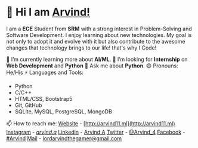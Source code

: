 # 👋 Hi I am [Arvind!](http://arvind11.ml)

I am a **ECE** Student from **SRM** with a strong interest in Problem-Solving and Software Development. I enjoy learning about new technologies. My goal is not only to adopt it and evolve with it but also contribute to the awesome changes that technology brings to our life! that's why I Code!

🌱 I’m currently learning more about **AI/ML**.
👯 I’m looking for **Internship** on **Web Development**  and **Python**
💬 Ask me about **Python**.
😄 Pronouns: He/His
⚡ Languages and Tools:
 - Python
 - C/C++
 - HTML/CSS, Bootstrap5
 - Git, GitHub
 - SQLite,  MySQL, PostgreSQL, MongoDB


📫 How to reach me: 
	[Website](http://arvind11.ml) - [http://arvind11.ml](http://arvind11.ml)
	[Instagram](https://www.instagram.com/_arvind.a_/) - [_arvind.a_](https://www.instagram.com/_arvind.a_/)
	[Linkedin](https://www.linkedin.com/in/arvind-a-840b48211/) - [Arvind A](https://www.linkedin.com/in/arvind-a-840b48211/)
	[Twitter](https://twitter.com/Arvind423207283) - [@Arvind_4](https://www.instagram.com/_arvind.a_/)
	[Facebook](https://www.facebook.com/people/Arvind/100025343731726/) - [#Arvind](https://www.facebook.com/people/Arvind/100025343731726/)
	[Mail](mailto:lordarvindthegamer@gmail.com) - [lordarvindthegamer@gmail.com](mailto:lordarvindthegamer@gmail.com)
